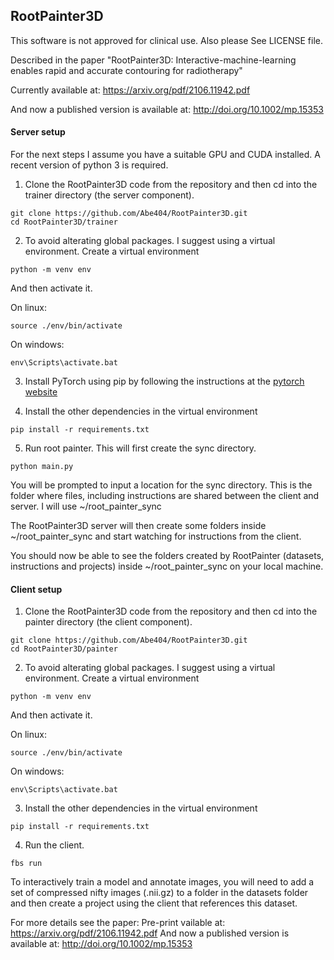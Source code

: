 ## RootPainter3D

This software is not approved for clinical use. Also please See LICENSE file.

Described in the paper "RootPainter3D: Interactive-machine-learning enables rapid and accurate contouring for radiotherapy"

Currently available at: https://arxiv.org/pdf/2106.11942.pdf

And now a published version is available at: http://doi.org/10.1002/mp.15353 

#### Server setup 

For the next steps I assume you have a suitable GPU and CUDA installed. A recent version of python 3 is required.

1. Clone the RootPainter3D code from the repository and then cd into the trainer directory (the server component).
```
git clone https://github.com/Abe404/RootPainter3D.git
cd RootPainter3D/trainer
```

2. To avoid alterating global packages. I suggest using a virtual environment. Create a virtual environment 
```
python -m venv env
```

And then activate it.

On linux:
```
source ./env/bin/activate
```

On windows:
```
env\Scripts\activate.bat
```

3. Install PyTorch using pip by following the instructions at the [pytorch website](https://pytorch.org/get-started/locally/)

4. Install the other dependencies in the virtual environment
```
pip install -r requirements.txt
```

5. Run root painter. This will first create the sync directory.
```
python main.py
```

You will be prompted to input a location for the sync directory. This is the folder where files, including instructions are shared between the client and server. I will use ~/root_painter_sync

The RootPainter3D server will then create some folders inside ~/root_painter_sync and start watching for instructions from the client.

You should now be able to see the folders created by RootPainter (datasets, instructions and projects) inside ~/root_painter_sync on your local machine.

#### Client setup

1. Clone the RootPainter3D code from the repository and then cd into the painter directory (the client component).
```
git clone https://github.com/Abe404/RootPainter3D.git
cd RootPainter3D/painter
```

2. To avoid alterating global packages. I suggest using a virtual environment. Create a virtual environment 
```
python -m venv env
```

And then activate it.

On linux:
```
source ./env/bin/activate
```

On windows:
```
env\Scripts\activate.bat
```

3. Install the other dependencies in the virtual environment
```
pip install -r requirements.txt
```

4. Run the client.
```
fbs run
```

To interactively train a model and annotate images, you will need to add a set of compressed nifty images (.nii.gz) to a folder in the datasets folder and then create a project using the client that references this dataset.

For more details see the paper:
Pre-print vailable at: https://arxiv.org/pdf/2106.11942.pdf
And now a published version is available at: http://doi.org/10.1002/mp.15353 
